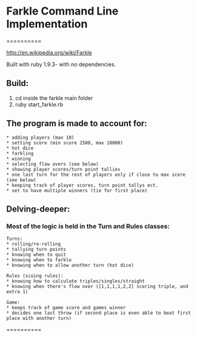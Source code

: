 # Farkle Command Line Implementation
==========

http://en.wikipedia.org/wiki/Farkle

Built with ruby 1.9.3- with no dependencies.


## Build:

1. cd inside the farkle main folder
2. ruby start_farkle.rb

## The program is made to account for:
```
* adding players (max 10)
* setting score (min score 2500, max 10000)
* hot dice
* farkling
* winning
* selecting flow overs (see below)
* showing player scores/turn point tallies
* one last turn for the rest of players only if close to max score (see below)
* keeping track of player scores, turn point tallys ect.
* set to have multiple winners (tie for first place)
```
 
## Delving-deeper:

### Most of the logic is held in the Turn and Rules classes:
 
 ```
 Turns:
 * rolling/re-rolling
 * tallying turn points
 * knowing when to quit
 * knowing when to farkle
 * knowing when to allow another turn (hot dice)
 
 Rules (scoing rules):
 * knowing how to calculate triples/singles/straight
 * knowing when there's flow over ([1,1,1,1,2,2] scoring triple, and extra 1)

 Game: 
 * keeps track of game score and games winner
 * decides one last throw (if second place is even able to beat first place with another turn)

 ```
==========
